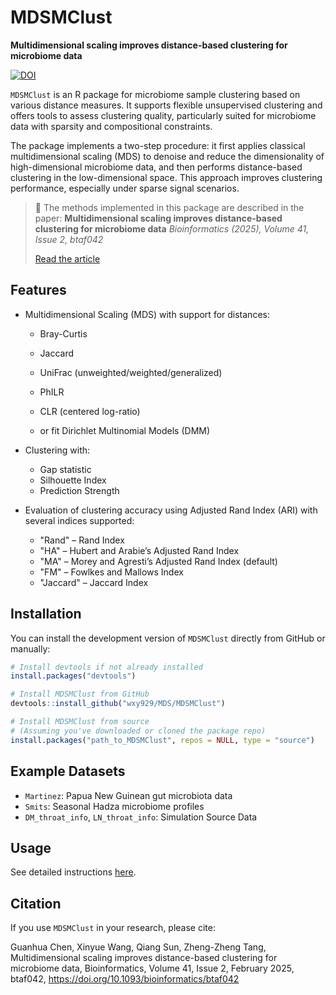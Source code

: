 # MDSMClust

**Multidimensional scaling improves distance-based clustering for microbiome data**

[![DOI](https://img.shields.io/badge/DOI-10.1093/bioinformatics/btaf042-blue)](https://doi.org/10.1093/bioinformatics/btaf042)

`MDSMClust` is an R package for microbiome sample clustering based on various distance measures. It supports flexible unsupervised clustering and offers tools to assess clustering quality, particularly suited for microbiome data with sparsity and compositional constraints.

The package implements a two-step procedure: it first applies classical multidimensional scaling (MDS) to denoise and reduce the dimensionality of high-dimensional microbiome data, and then performs distance-based clustering in the low-dimensional space. This approach improves clustering performance, especially under sparse signal scenarios.

> 📄 The methods implemented in this package are described in the paper:
> **Multidimensional scaling improves distance-based clustering for microbiome data**
> *Bioinformatics (2025), Volume 41, Issue 2, btaf042*
> 
> [Read the article](https://academic.oup.com/bioinformatics/article/41/2/btaf042/7985707)



## Features

* Multidimensional Scaling (MDS) with support for distances:

  * Bray-Curtis
  * Jaccard
  * UniFrac (unweighted/weighted/generalized)
  * PhILR
  * CLR (centered log-ratio)
 
  * or fit Dirichlet Multinomial Models (DMM)

* Clustering with:

  * Gap statistic
  * Silhouette Index
  * Prediction Strength

* Evaluation of clustering accuracy using Adjusted Rand Index (ARI) with several indices supported:

  * "Rand" – Rand Index
  * "HA" – Hubert and Arabie’s Adjusted Rand Index
  * "MA" – Morey and Agresti’s Adjusted Rand Index (default)
  * "FM" – Fowlkes and Mallows Index
  * "Jaccard" – Jaccard Index



## Installation

You can install the development version of `MDSMClust` directly from GitHub or manually:

```r
# Install devtools if not already installed
install.packages("devtools")

# Install MDSMClust from GitHub
devtools::install_github("wxy929/MDS/MDSMClust")

# Install MDSMClust from source
# (Assuming you've downloaded or cloned the package repo)
install.packages("path_to_MDSMClust", repos = NULL, type = "source")
```



## Example Datasets

* `Martinez`: Papua New Guinean gut microbiota data
* `Smits`: Seasonal Hadza microbiome profiles
* `DM_throat_info`, `LN_throat_info`: Simulation Source Data



## Usage

See detailed instructions [here]().



## Citation

If you use `MDSMClust` in your research, please cite:

Guanhua Chen, Xinyue Wang, Qiang Sun, Zheng-Zheng Tang, Multidimensional scaling improves distance-based clustering for microbiome data, Bioinformatics, Volume 41, Issue 2, February 2025, btaf042, https://doi.org/10.1093/bioinformatics/btaf042


